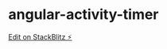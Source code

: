 # angular-activity-timer

[Edit on StackBlitz ⚡️](https://stackblitz.com/edit/angular-activity-timer)